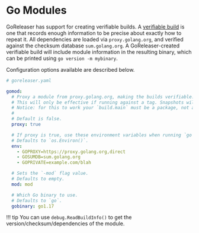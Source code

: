 # Go Modules

GoReleaser has support for creating verifiable builds.
A [verifiable build][vgo] is one that records enough information to be precise about exactly how to repeat it.
All dependencies are loaded via `proxy.golang.org`, and verified against the checksum database `sum.golang.org`.
A GoReleaser-created verifiable build will include module information in the resulting binary, which can be printed using `go version -m mybinary`.

Configuration options available are described below.

```yaml
# goreleaser.yaml

gomod:
  # Proxy a module from proxy.golang.org, making the builds verifiable.
  # This will only be effective if running against a tag. Snapshots will ignore this setting.
  # Notice: for this to work your `build.main` must be a package, not a `.go` file.
  #
  # Default is false.
  proxy: true

  # If proxy is true, use these environment variables when running `go mod` commands (namely, `go mod tidy`).
  # Defaults to `os.Environ()`.
  env:
    - GOPROXY=https://proxy.golang.org,direct
    - GOSUMDB=sum.golang.org
    - GOPRIVATE=example.com/blah

  # Sets the `-mod` flag value.
  # Defaults to empty.
  mod: mod

  # Which Go binary to use.
  # Defaults to `go`.
  gobinary: go1.17
```

!!! tip
    You can use `debug.ReadBuildInfo()` to get the version/checksum/dependencies of the module.

[vgo]: https://research.swtch.com/vgo-repro

